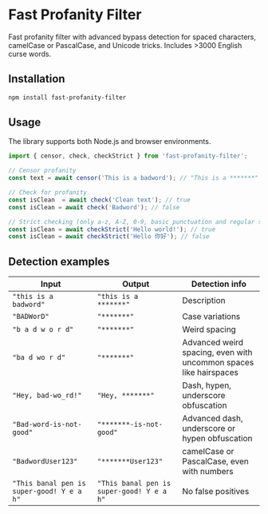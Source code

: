 # Fast Profanity Filter

Fast profanity filter with advanced bypass detection for spaced characters, camelCase or PascalCase, and Unicode tricks.
Includes >3000 English curse words.

## Installation

```bash
npm install fast-profanity-filter
```

## Usage

The library supports both Node.js and browser environments.

```javascript
import { censor, check, checkStrict } from 'fast-profanity-filter';

// Censor profanity
const text = await censor('This is a badword'); // "This is a *******"

// Check for profanity
const isClean  = await check('Clean text'); // true
const isClean = await check('Badword'); // false

// Strict checking (only a-z, A-Z, 0-9, basic punctuation and regular symbols, but no letters from other alphabets, no emojis etc.)
const isClean = await checkStrict('Hello world!'); // true
const isClean = await checkStrict('Hello 你好'); // false
```

## Detection examples

| Input | Output | Detection info |
|-------|--------|---------|
| `"this is a badword"` | `"this is a *******"` | Description |
| `"BADWorD"` | `"*******"` | Case variations |
| `"b a d w o r d"` | `"*******"` | Weird spacing |
| `"ba d wo r d"` | `"*******"` | Advanced weird spacing, even with uncommon spaces like hairspaces |
| `"Hey, bad-wo_rd!"` | `"Hey, *******"` | Dash, hypen, underscore obfuscation |
| `"Bad-word-is-not-good"` | `"*******-is-not-good"` | Advanced dash, underscore or hypen obfuscation |
| `"BadwordUser123"` | `"*******User123"` | camelCase or PascalCase, even with numbers |
| `"This banal pen is super-good! Y e a h"` | `"This banal pen is super-good! Y e a h"` | No false positives |
